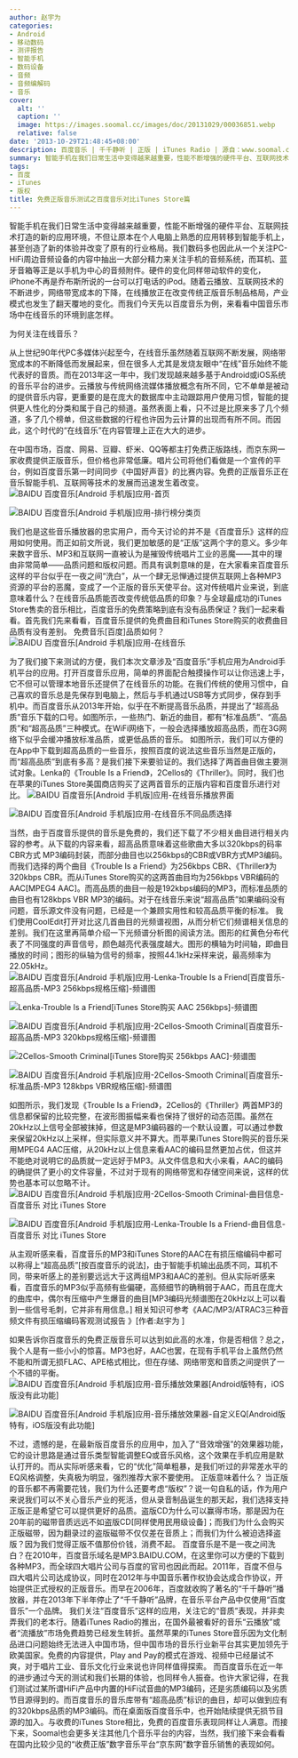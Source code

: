 ```yaml
---
author: 赵宇为
categories:
- Android
- 移动数码
- 测评报告
- 智能手机
- 数码设备
- 音频
- 音频编解码
- 音乐
cover:
  alt: ''
  caption: ''
  image: https://images.soomal.cc/images/doc/20131029/00036851.webp
  relative: false
date: '2013-10-29T21:48:45+08:00'
description: 百度音乐 | 千千静听 | 正版 | iTunes Radio | 源自：www.soomal.com | 版权：原创 |  平均/总评分：08.50/187
summary: 智能手机在我们日常生活中变得越来越重要，性能不断增强的硬件平台、互联网技术打造的新的应用环境，不但让原本在个人电脑上熟悉的应用转移到智能手机上，甚至创造了新的体验并改变了原有的行业格局。在2013年这一年中，我们发现越来越多基于Android或iOS系统的音乐平台的进步。
tags:
- 百度
- iTunes
- 版权
title: 免费正版音乐测试之百度音乐对比iTunes Store篇
---
```


智能手机在我们日常生活中变得越来越重要，性能不断增强的硬件平台、互联网技术打造的新的应用环境，不但让原本在个人电脑上熟悉的应用转移到智能手机上，甚至创造了新的体验并改变了原有的行业格局。我们数码多也因此从一个关注PC-HiFi周边音频设备的内容中抽出一大部分精力来关注手机的音频系统，而耳机、蓝牙音箱等正是以手机为中心的音频附件。硬件的变化同样带动软件的变化，iPhone不再是乔布斯所说的一台可以打电话的iPod。随着云播放、互联网技术的不断进步，网络带宽成本的下降，在线播放正在改变传统正版音乐制品格局，产业模式也发生了翻天覆地的变化。而我们今天先以百度音乐为例，来看看中国音乐市场中在线音乐的环境到底怎样。



为何关注在线音乐？



从上世纪90年代PC多媒体兴起至今，在线音乐虽然随着互联网不断发展，网络带宽成本的不断降低而发展起来，但在很多人尤其是发烧友眼中“在线”音乐始终不能代表好的音质。而在2013年这一年中，我们发现越来越多基于Android或iOS系统的音乐平台的进步。云播放与传统网络流媒体播放概念有所不同，它不单单是被动的提供音乐内容，更重要的是在庞大的数据库中主动跟踪用户使用习惯，智能的提供更人性化的分类和属于自己的频道。虽然表面上看，只不过是比原来多了几个频道，多了几个榜单，但这些数据的行程也许因为云计算的出现而有所不同。而因此，这个时代的“在线音乐”在内容管理上正在大大的进步。

 在中国市场，百度、网易、豆瓣、虾米、QQ等都主打免费正版路线，而京东网一家收费提供正版音乐，但价格也非常低廉。唱片公司将他们看做是一个宣传的平台，例如百度音乐第一时间同步《中国好声音》的比赛内容。免费的正版音乐正在音乐智能手机、互联网等技术的发展而迅速发生着改变。
![BAIDU 百度音乐[Android 手机版]应用-首页](https://images.soomal.cc/images/doc/20131029/00036837_01.webp)




![BAIDU 百度音乐[Android 手机版]应用-排行榜分类页](https://images.soomal.cc/images/doc/20131029/00036838_01.webp)




 我们也是这些音乐播放器的忠实用户，而今天讨论的并不是《百度音乐》这样的应用如何使用。而正如前文所说，我们更加敏感的是“正版”这两个字的意义。多少年来数字音乐、MP3和互联网一直被认为是摧毁传统唱片工业的恶魔――其中的理由非常简单――品质问题和版权问题。而具有讽刺意味的是，在大家看来百度音乐这样的平台似乎在一夜之间“洗白”，从一个肆无忌惮通过提供互联网上各种MP3资源的平台的恶魔，变成了一个正版的音乐天使平台。这对传统唱片业来说，到底意味着什么？在线音乐品质能否改变传统低品质的印象？与全球最成功的iTunes Store售卖的音乐相比，百度音乐的免费策略到底有没有品质保证？我们一起来看看。首先我们先来看看，百度音乐提供的免费曲目和iTunes Store购买的收费曲目品质有没有差别。
 免费音乐[百度]品质如何？
![BAIDU 百度音乐[Android 手机版]应用-在线音乐](https://images.soomal.cc/images/doc/20131029/00036839.webp)




 为了我们接下来测试的方便，我们本次文章涉及“百度音乐”手机应用为Android手机平台的应用。打开百度音乐应用，简单的界面配合触摸操作可以让你迅速上手，它不但可以管理本地音乐还提供了在线音乐的功能。在我们传统的使用习惯中，自己喜欢的音乐总是先保存到电脑上，然后与手机通过USB等方式同步，保存到手机中。而百度音乐从2013年开始，似乎在不断提高音乐品质，并提出了“超高品质”音乐下载的口号。如图所示，一些热门、新近的曲目，都有“标准品质”、“高品质”和“超高品质”三种模式。在WiFi网络下，一般会选择播放超高品质，而在3G网络下似乎会缓冲播放标准品质，或更低品质的音乐。
 如图所示，我们可以方便的在App中下载到超高品质的一些音乐，按照百度的说法这些音乐当然是正版的，而“超高品质”到底有多高？是我们接下来要验证的。我们选择了两首曲目做主要测试对象。Lenka的《Trouble Is a Friend》，2Cellos的《Thriller》。同时，我们也在苹果的iTunes Store美国商店购买了这两首音乐的正版内容和百度音乐进行对比。
![BAIDU 百度音乐[Android 手机版]应用-在线音乐播放界面](https://images.soomal.cc/images/doc/20131029/00036840_01.webp)




![BAIDU 百度音乐[Android 手机版]应用-在线音乐不同品质选择](https://images.soomal.cc/images/doc/20131029/00036841_01.webp)




 当然，由于百度音乐提供的音乐是免费的，我们还下载了不少相关曲目进行相关内容的参考。从下载的内容来看，超高品质意味着这些歌曲大多以320kbps的码率CBR方式 MP3编码封装，而部分曲目也以256kbps的CBR或VBR方式MP3编码。而我们选择的两个曲目《Trouble Is a Friend》为256kbps CBR、《Thriller》为320kbps CBR。而从iTunes Store购买的这两首曲目均为256kbps VBR编码的AAC[MPEG4 AAC]。而高品质的曲目一般是192kbps编码的MP3，而标准品质的曲目也有128kbps VBR MP3的编码。对于在线音乐来说“超高品质”如果编码没有问题，音乐源文件没有问题，已经是一个兼顾实用性和较高品质平衡的标准。
 我们使用CoolEdit打开对比这几首曲目的光频谱视图，从而分析它们频谱相关信息的差别。我们在这里再简单介绍一下光频谱分析图的阅读方法。图形的红黄色分布代表了不同强度的声音信号，颜色越亮代表强度越大。图形的横轴为时间轴，即曲目播放的时间；图形的纵轴为信号的频率，按照44.1kHz采样来说，最高频率为22.05kHz。
![BAIDU 百度音乐[Android 手机版]应用-Lenka-Trouble Is a Friend[百度音乐-超高品质-MP3 256kbps规格压缩]-频谱图](https://images.soomal.cc/images/doc/20131029/00036844_01.webp)




![Lenka-Trouble Is a Friend[iTunes Store购买 AAC 256kbps]-频谱图](https://images.soomal.cc/images/doc/20131029/00036845_01.webp)




![BAIDU 百度音乐[Android 手机版]应用-2Cellos-Smooth Criminal[百度音乐-超高品质-MP3 320kbps规格压缩]-频谱图](https://images.soomal.cc/images/doc/20131029/00036846_01.webp)




![2Cellos-Smooth Criminal[iTunes Store购买 256kbps AAC]-频谱图](https://images.soomal.cc/images/doc/20131029/00036847_01.webp)




![BAIDU 百度音乐[Android 手机版]应用-2Cellos-Smooth Criminal[百度音乐-标准品质-MP3 128kbps VBR规格压缩]-频谱图](https://images.soomal.cc/images/doc/20131029/00036850.webp)




 如图所示，我们发现《Trouble Is a Friend》，2Cellos的《Thriller》两首MP3的信息都保留的比较完整，在波形图振幅来看也保持了很好的动态范围。虽然在20kHz以上信号全部被抹掉，但这是MP3编码器的一个默认设置，可以通过参数来保留20kHz以上采样，但实际意义并不算大。而苹果iTunes Store购买的音乐采用MPEG4 AAC压缩，从20kHz以上信息来看AAC的编码显然更加占优，但这并不能绝对说明它的品质就一定远好于MP3。从文件信息和大小来看，AAC的编码的确提供了更小的文件容量，不过对于现有的网络带宽和存储空间来说，这样的优势也基本可以忽略不计。
![BAIDU 百度音乐[Android 手机版]应用-2Cellos-Smooth Criminal-曲目信息-百度音乐 对比 iTunes Store](https://images.soomal.cc/images/doc/20131029/00036848.webp)




![BAIDU 百度音乐[Android 手机版]应用-Lenka-Trouble Is a Friend-曲目信息-百度音乐 对比 iTunes Store](https://images.soomal.cc/images/doc/20131029/00036849.webp)




 从主观听感来看，百度音乐的MP3和iTunes Store的AAC在有损压缩编码中都可以称得上“超高品质”[按百度音乐的说法]，由于智能手机输出品质不同，耳机不同，带来听感上的差别要远远大于这两组MP3和AAC的差别。但从实际听感来看，百度音乐的MP3似乎高频有些偏硬，高频细节的确稍弱于AAC，而且在庞大的曲库中，偶尔有压缩中产生爆音的曲目[MP3编码光频谱图在20kHz以上可以看到一些信号毛刺，它并非有用信息。]
相关知识可参考《AAC/MP3/ATRAC3三种音频文件有损压缩编码客观测试报告 》[作者:赵宇为 ]

 如果告诉你百度音乐的免费正版音乐可以达到如此高的水准，你是否相信？总之，我个人是有一些小小的惊喜。MP3也好，AAC也罢，在现有手机平台上虽然仍然不能和所谓无损FLAC、APE格式相比，但在存储、网络带宽和音质之间提供了一个不错的平衡。
![BAIDU 百度音乐[Android 手机版]应用-音乐播放效果器[Android版特有，iOS版没有此功能]](https://images.soomal.cc/images/doc/20131029/00036842_01.webp)




![BAIDU 百度音乐[Android 手机版]应用-音乐播放效果器-自定义EQ[Android版特有，iOS版没有此功能]](https://images.soomal.cc/images/doc/20131029/00036843_01.webp)




不过，遗憾的是，在最新版百度音乐的应用中，加入了“音效增强”的效果器功能，它的设计思路是通过音乐类型智能调整EQ或音乐风格，这个效果在手机应用是默认打开的。而从实际听感来看，它的“优化”简单粗暴，是我们听过的非常差水平的EQ风格调整，失真极为明显，强烈推荐大家不要使用。
 正版意味着什么？
 当正版的音乐都不再需要花钱，我们为什么还要考虑“版权”？说一句自私的话，作为用户来说我们可以不关心音乐产业的死活，但从录音制品诞生的那天起，我们选择支持正版正是希望它可以提供更好的品质。盗版CD为什么可以赢得市场，那是因为在20年前的磁带音质远远不如盗版CD[同样使用民用级设备]；而我们为什么会购买正版磁带，因为翻录过的盗版磁带不仅仅差在音质上；而我们为什么被迫选择盗版？因为我们觉得正版不值那份价钱，消费不起。
 百度音乐是不是一夜之间洗白？在2010年，百度音乐域名是MP3.BAIDU.COM，在这里你可以方便的下载到各种MP3，而全球四大唱片公司与百度的官司也因此而起。2011年，百度不但与四大唱片公司达成协议，同时在2012年与中国音乐著作权协会达成合作协议，开始提供正式授权的正版音乐。而早在2006年，百度就收购了著名的“千千静听”播放器，并在2013年下半年停止了“千千静听”品牌，在音乐平台产品中仅使用“百度音乐”一个品牌。
 我们关注“百度音乐”这样的应用，关注它的“音质”表现，并非卖弄我们的老本行。随着iTunes Radio的推出，在国外最被看好的音乐“云播放”或者“流播放”市场免费趋势已经发生转折。虽然苹果的iTunes Store音乐因为文化制品进口问题始终无法进入中国市场，但中国市场的音乐行业新平台其实更加领先于欧美国家。免费的内容提供，Play and Pay的模式在游戏、视频中已经屡试不爽，对于唱片工业、音乐文化行业来说也许同样值得探索。
 而百度音乐在近一年的进步通过今天的测试和我们长期的体验，也同样令人振奋。也许大家记得，在我们测试过某所谓HiFi产品中内置的HiFi试音曲的MP3编码，还是劣质编码以及劣质节目源得到的。而百度音乐的音乐库带有“超高品质”标识的曲目，却可以做到应有的320kbps品质的MP3编码。而在桌面版百度音乐中，也开始陆续提供无损节目源的加入。与收费的iTunes Store相比，免费的百度音乐表现同样让人满意。而接下来，Soomal也会更多关注其他几个音乐平台的内容，当然，我们接下来会看看在国内比较少见的“收费正版”数字音乐平台“京东网”数字音乐销售的表现如何。